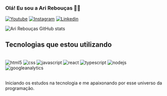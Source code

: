 ### Olá! Eu sou a Ari Rebouças ✌🏻

 [![Youtube](https://img.shields.io/badge/YouTube-FF0000?style=for-the-badge&logo=youtube&logoColor=white)](https://youtube.com/c/arireboucasdev)  [![Instagram](https://img.shields.io/badge/Instagram-E4405F?style=for-the-badge&logo=instagram&logoColor=white)](https://www.instagram.com/ariane.mreboucas/)  [![Linkedin](https://img.shields.io/badge/LinkedIn-0077B5?style=for-the-badge&logo=linkedin&logoColor=white)](https://www.linkedin.com/in/arianemmarim/) 


![Ari Rebouças GitHub stats](https://github-readme-stats.vercel.app/api?username=arireboucas&show_icons=true&theme=tokyonight)

## Tecnologias que estou utilizando

<div style="display: inline_block"><br/>
    <img align="center" alt="html5" src="https://img.shields.io/badge/HTML5-E34F26?style=for-the-badge&logo=html5&logoColor=white" />
    <img align="center" alt="css" src="https://img.shields.io/badge/CSS-239120?&style=for-the-badge&logo=css3&logoColor=white" />
    <img align="center" alt="javascript" src="https://img.shields.io/badge/JavaScript-F7DF1E?style=for-the-badge&logo=javascript&logoColor=black" />
    <img align="center" alt="react" src="https://img.shields.io/badge/React-20232A?style=for-the-badge&logo=react&logoColor=61DAFB" />
    <img align="center" alt="typescript" src="https://img.shields.io/badge/TypeScript-007ACC?style=for-the-badge&logo=typescript&logoColor=white" />
    <img align="center" alt="nodejs" src="https://img.shields.io/badge/Node.js-43853D?style=for-the-badge&logo=node.js&logoColor=white" />
    <img align="center" alt="googleanalytics" src="https://img.shields.io/badge/Google%20Analytics-E37400?style=for-the-badge&logo=google%20analytics&logoColor=white" />
</div><br/>

Iniciando os estudos na tecnologia e me apaixonando por esse universo da programação.
